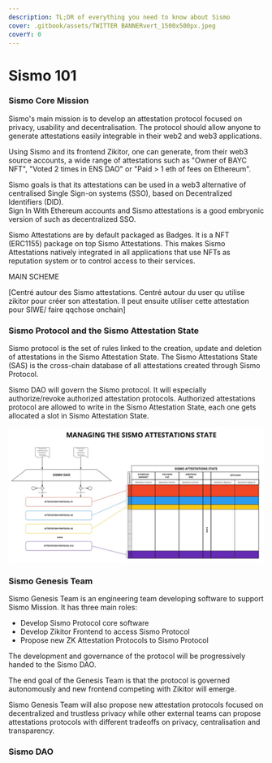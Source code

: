 ```yaml
---
description: TL;DR of everything you need to know about Sismo
cover: .gitbook/assets/TWITTER BANNERvert_1500x500px.jpeg
coverY: 0
---
```


# Sismo 101

### Sismo Core Mission

Sismo's main mission is to develop an attestation protocol focused on privacy, usability and decentralisation. The protocol should allow anyone to generate attestations easily integrable in their web2 and web3 applications.

Using Sismo and its frontend Zikitor, one can generate, from their web3 source accounts, a wide range of attestations such as "Owner of BAYC NFT", "Voted 2 times in ENS DAO" or "Paid > 1 eth of fees on Ethereum".

Sismo goals is that its attestations can be used in a web3 alternative of centralised Single Sign-on systems (SSO), based on Decentralized Identifiers (DID).\
Sign In With Ethereum accounts and Sismo attestations is a good embryonic version of such as decentralized SSO.

Sismo Attestations are by default packaged as Badges. It is a NFT (ERC1155) package on top Sismo Attestations. This makes Sismo Attestations natively integrated in all applications that use NFTs as reputation system or to control access to their services.

MAIN SCHEME

\[Centré autour des Sismo attestations. Centré autour du user qu utilise zikitor pour créer son attestation. Il peut ensuite utiliser cette attestation pour SIWE/ faire qqchose onchain]

### Sismo Protocol and the Sismo Attestation State

Sismo protocol is the set of rules linked to the creation, update and deletion of attestations in the Sismo Attestation State. The Sismo Attestations State (SAS) is the cross-chain database of all attestations created through Sismo Protocol.

Sismo DAO will govern the Sismo protocol. It will especially authorize/revoke authorized attestation protocols. Authorized attestations protocol are allowed to write in the Sismo Attestation State, each one gets allocated a slot in Sismo Attestation State.

![](.gitbook/assets/SAS.jpeg)

### Sismo Genesis Team

Sismo Genesis Team is an engineering team developing software to support Sismo Mission. It has three main roles:

* Develop Sismo Protocol core software
* Develop Zikitor Frontend to access Sismo Protocol
* Propose new ZK Attestation Protocols to Sismo Protocol

The development and governance of the protocol will be progressively handed to the Sismo DAO.

The end goal of the Genesis Team is that the protocol is governed autonomously and new frontend competing with Zikitor will emerge.

Sismo Genesis Team will also propose new attestation protocols focused on decentralized and trustless privacy while other external teams can propose attestations  protocols with different tradeoffs on privacy, centralisation and transparency.

### Sismo DAO

###

###

###



